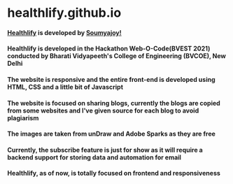 # healthlify.github.io

#### [Healthlify](https://soumyajoydas01.github.io/healthlify.github.io/) is developed by [Soumyajoy!](https://soumyajoydas01.github.io/)

#### Healthlify is developed in the Hackathon Web-O-Code(BVEST 2021) conducted by Bharati Vidyapeeth's College of Engineering (BVCOE), New Delhi

#### The website is responsive and the entire front-end is developed using HTML, CSS and a little bit of Javascript

#### The website is focused on sharing blogs, currently the blogs are copied from some websites and I've given source for each blog to avoid plagiarism

#### The images are taken from unDraw and Adobe Sparks as they are free

#### Currently, the subscribe feature is just for show as it will require a backend support for storing data and automation for email

#### Healthlify, as of now, is totally focused on frontend and responsiveness